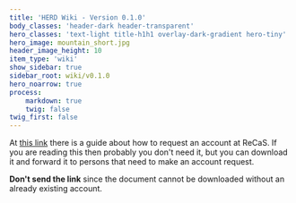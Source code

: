 ```yaml
---
title: 'HERD Wiki - Version 0.1.0'
body_classes: 'header-dark header-transparent'
hero_classes: 'text-light title-h1h1 overlay-dark-gradient hero-tiny'
hero_image: mountain_short.jpg
header_image_height: 10
item_type: 'wiki'
show_sidebar: true
sidebar_root: wiki/v0.1.0
hero_noarrow: true
process:
    markdown: true
    twig: false
twig_first: false
---
```


At [this link](objects/documents/RecasAccessRequest.pdf) there is a guide
about how to request an account at ReCaS. If you are reading this then probably
you don't need it, but you can download it and forward it to persons that need
to make an account request.

**Don't send the link** since the document cannot be downloaded without an
already existing account. 
